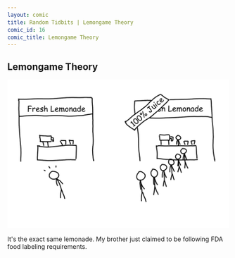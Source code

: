 ```yaml
---
layout: comic
title: Random Tidbits | Lemongame Theory
comic_id: 16
comic_title: Lemongame Theory
---
```


## Lemongame Theory

<img id="img16" src="/assets/images/16.png">

It's the exact same lemonade. My brother just claimed to be following FDA food labeling requirements.
